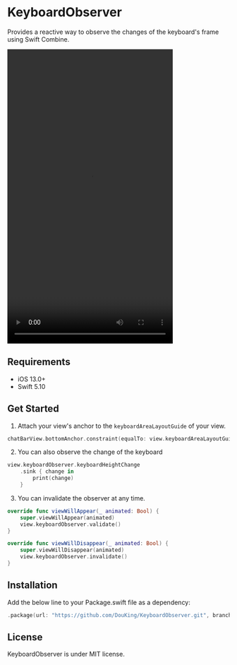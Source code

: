 # KeyboardObserver

Provides a reactive way to observe the changes of the keyboard's frame using Swift Combine.

<video width="375" height="667" controls>
  <source src="/Example/demo.mp4" type="video/mp4">
</video>

## Requirements

- iOS 13.0+
- Swift 5.10

## Get Started

1. Attach your view's anchor to the `keyboardAreaLayoutGuide` of your view.

```swift
chatBarView.bottomAnchor.constraint(equalTo: view.keyboardAreaLayoutGuide.topAnchor)
```

2. You can also observe the change of the keyboard

```swift
view.keyboardObserver.keyboardHeightChange
    .sink { change in
        print(change)
    }
```

3. You can invalidate the observer at any time.

```swift
override func viewWillAppear(_ animated: Bool) {
    super.viewWillAppear(animated)
    view.keyboardObserver.validate()
}

override func viewWillDisappear(_ animated: Bool) {
    super.viewWillDisappear(animated)
    view.keyboardObserver.invalidate()
}
```

## Installation

Add the below line to your Package.swift file as a dependency:

```swift
.package(url: "https://github.com/DouKing/KeyboardObserver.git", branch: "main")
```

## License

KeyboardObserver is under MIT license.
